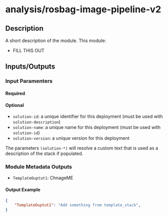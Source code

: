 
# analysis/rosbag-image-pipeline-v2


## Description

A short description of the module.
This module:

- FILL THIS OUT


## Inputs/Outputs

### Input Paramenters

#### Required


#### Optional

- `solution-id`: a unique identifier for this deployment (must be used with `solution-description`)
- `solution-name`: a unique name for this deployment (must be used with `solution-id`)
- `solution-version`: a unique version for this deployment

The parameters `(solution-*)` will resolve a custom text that is used as a description of the stack if populated. 
### Module Metadata Outputs

- `TemplateOuptut1`: ChnageME

#### Output Example

```json
{
    "TemplateOuptut1": "Add something from template_stack",
}



